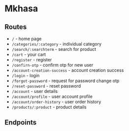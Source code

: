 # Mkhasa

## Routes

- `/` - home page
- `/categories/:category` - individual category
- `/search/:searchterm` - search for product
- `/cart` - your cart
- `/register` - register
- `/confirn-otp` - confirm otp for new user
- `/account-creation-success` - account creation success
- `/login` - login
- `/forgot-password` - request for password change otp
- `/reset-password` - reset password
- `/account` - user details
- `/account/profile` -  user account profile
- `/account/order-history` - user order history
- `/products/:product` - product details

## Endpoints



 